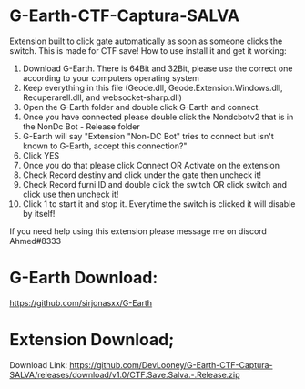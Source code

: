 # G-Earth-CTF-Captura-SALVA
Extension built to click gate automatically as soon as someone clicks the switch. This is made for CTF save! How to use install it and get it working:

1. Download G-Earth. There is 64Bit and 32Bit, please use the correct one according to your computers operating system
2. Keep everything in this file (Geode.dll, Geode.Extension.Windows.dll, Recuperarell.dll, and websocket-sharp.dll)
3. Open the G-Earth folder and double click G-Earth and connect.
4. Once you have connected please double click the Nondcbotv2 that is in the NonDc Bot - Release folder
5. G-Earth will say "Extension "Non-DC Bot" tries to connect but isn't known to G-Earth, accept this connection?"
6. Click YES
7. Once you do that please click Connect OR Activate on the extension
8. Check Record destiny and click under the gate then uncheck it!
9. Check Record furni ID and double click the switch OR click switch and click use then uncheck it!
10. Click 1 to start it and stop it. Everytime the switch is clicked it will disable by itself!

If you need help using this extension please message me on discord Ahmed#8333

# G-Earth Download:

https://github.com/sirjonasxx/G-Earth

# Extension Download;

Download Link: https://github.com/DevLooney/G-Earth-CTF-Captura-SALVA/releases/download/v1.0/CTF.Save.Salva.-.Release.zip
